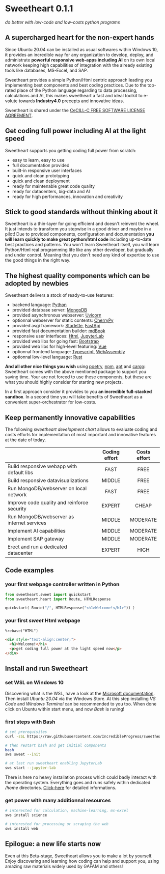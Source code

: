 # Sweetheart **0.1.1**
*do better with low-code and low-costs python programs*

## A supercharged heart for the non-expert hands

Since Ubuntu 20.04 can be installed as usual softwares within Windows 10, it provides an incredible way for any organization to develop, deploy, and administrate **powerful responsive web-apps including AI** on its own local network keeping high capabilities of integration with the already existing tools like databases, MS-Excel, and SAP.

Sweetheart provides a simple Python/Html centric approach leading you implementing best components and best coding practices. Due to the top-rated place of the Python language regarding to data processing, calculations and AI, this makes sweetheart a fast and ideal toolkit to e-volute towards **Industry4.0** precepts and innovative ideas.

Sweetheart is shared under the [CeCILL-C FREE SOFTWARE LICENSE AGREEMENT](https://github.com/IncredibleProgress/sweetheart.py/blob/master/LICENSE).

## Get coding full power including AI at the light speed

Sweetheart supports you getting coding full power from scratch:

- easy to learn, easy to use
- full documentation provided
- built-in responsive user interfaces
- quick and clean prototyping
- quick and clean deployment
- ready for maintenable great code quality
- ready for datacenters, big-data and AI
- ready for high performances, innovation and creativity

## Stick to good standards without thinking about it

Sweetheart is a thin-layer for going efficient and doesn't reinvent the wheel. It just intends to transform you stepwise in a good driver and maybe in a pilot! Due to provided components, configuration and documentation **you will learn quickly to make great python/html code** including up-to-date best practices and patterns. You won't learn Sweetheart itself, you will learn Python/Html real programming life like any other developer, but gradually and under control. Meaning that you don't need any kind of expertise to use the good things in the right way.

## The highest quality components which can be adopted by newbies

Sweetheart delivers a stock of ready-to-use features:

- backend language: [Python](https://www.python.org/)
- provided database server: [MongoDB](https://www.mongodb.com/)
- provided asynchronous webserver: [Uvicorn](https://www.uvicorn.org/)
- optionnal webserver for static contents: [CherryPy](https://cherrypy.org/)
- provided asgi framework: [Starlette](https://www.starlette.io/), [FastApi](https://fastapi.tiangolo.com/)
- provided fast documentation builder: [mdBook](https://rust-lang.github.io/mdBook/index.html)
- responsive user interfaces: [Html](https://www.w3schools.com/), [JupyterLab](https://jupyter.org/)
- provided web libs for going fast: [Bootstrap](https://getbootstrap.com/)
- provided web libs for high-level featuring: [Vue](https://vuejs.org/)
- optionnal frontend language: [Typescript](https://www.typescriptlang.org/), [WebAssembly](https://www.assemblyscript.org/)
- optionnal low-level language: [Rust](https://www.rust-lang.org/)

**And all other nice things you wish** using [poetry](https://python-poetry.org/), [npm](https://docs.npmjs.com/about-npm/), [apt](https://en.wikipedia.org/wiki/APT_(software)) and [cargo](https://doc.rust-lang.org/cargo/): Sweetheart comes with the above mentioned package to support you saving time. Your are not forced to use these components, but these are what you should highly consider for starting new projects.

In a first approach consider it provides to you **an incredible full-stacked sandbox**. In a second time you will take benefits of Sweetheart as a convenient super-orchestrator for low-costs.

## Keep permanently innovative capabilities

The following *sweetheart development chart* allows to evaluate coding and costs efforts for implementation of most important and innovative features at the date of today.

|                                              | Coding effort | Costs effort |
| :------------------------------------------- | :-----------: | :----------: |
| Build responsive webapp with default libs    | FAST          | FREE         |
| Build responsive datavisualizations          | MIDDLE        | FREE         |
| Run MongoDB/webserver on local network       | FAST          | FREE         |
| Improve code quality and reinforce security  | EXPERT        | CHEAP        |
| Run MongoDB/webserver as internet services   | MIDDLE        | MODERATE     |
| Implement AI capabilities                    | MIDDLE        | MODERATE     |
| Implement SAP gateway                        | MIDDLE        | MODERATE     |
| Erect and run a dedicated datacenter         | EXPERT        | HIGH         |

## Code examples

### your first webpage controller written in Python

``` python
from sweetheart.sweet import quickstart
from sweetheart.heart import Route, HTMLResponse

quickstart( Route("/", HTMLResponse("<h1>Welcome!</h1>")) )
```

### your first *sweet* Html webpage

``` html
%rebase("HTML")

<div style="text-align:center;">
  <h1>Welcome!</h1>
  <p>get coding full power at the light speed now</p>
</div>
```

## Install and run Sweetheart

### set WSL on Windows 10

Discovering what is the WSL, have a look at the [Microsoft documentation](https://docs.microsoft.com/en-us/windows/wsl/about). Then install *Ubuntu 20.04* via the Windows Store. At this step installing *VS Code* and *Windows Terminal* can be recommended to you too. When done click on Ubuntu within start menu, and now *Bash* is runing!

### first steps with Bash

``` bash
# set prerequisites
curl -sSL https://raw.githubusercontent.com/IncredibleProgress/sweetheart.py/master/get-sweetheart.py | python3 -

# then restart bash and get initial components
bash
sws sweet --init

# at last run sweetheart enabling JupyterLab 
sws start --jupyter-lab
```

There is here no heavy installation process which could badly interact with the operating system. Everything goes and runs safely within dedicated */home* directories. [Click-here]() for detailed informations.

### get power with many additionnal resources

``` bash
# interested for calculation, machine-learning, ms-excel
sws install science

# interested for processing or scraping the web
sws install web
```

## Epilogue: a new life starts now

Even at this Beta-stage, Sweetheart allows you to make a lot by yourself. Enjoy discovering and learning how coding can help and support you, using amazing raw materials widely used by GAFAM and others!
